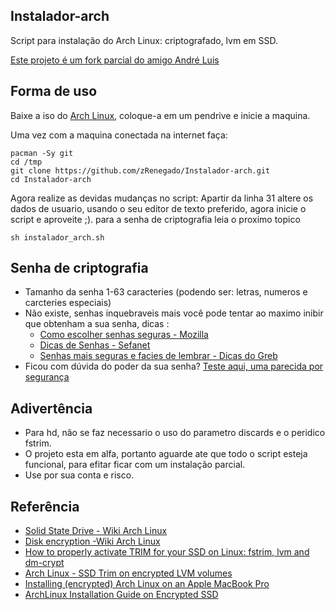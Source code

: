 ## Instalador-arch
Script para instalação do Arch Linux: criptografado, lvm em SSD.

[Este projeto é um fork parcial do amigo André Luis](https://github.com/andreluizs/dotfiles/blob/master/.scripts/arch/install.sh)

## Forma de uso

Baixe a iso do [Arch Linux](https://www.archlinux.org), coloque-a em um pendrive e inicie a maquina.

Uma vez com a maquina conectada na internet faça:

	pacman -Sy git
	cd /tmp
	git clone https://github.com/zRenegado/Instalador-arch.git
	cd Instalador-arch

Agora realize as devidas mudanças no script: Apartir da linha 31 altere os dados de usuario, usando o seu editor de texto preferido, agora inicie o script e aproveite ;). para a senha de criptografia leia o proximo topico

	sh instalador_arch.sh

## Senha de criptografia
- Tamanho da senha 1-63 caracteries (podendo ser: letras, numeros e carcteries especiais)
- Não existe, senhas inquebraveis mais você pode tentar ao maximo inibir que obtenham a sua senha, dicas :
	- [Como escolher senhas seguras - Mozilla](https://support.mozilla.org/pt-BR/kb/como-escolher-senhas-seguras)
	- [Dicas de Senhas - Sefanet](http://www.sefanet.pr.gov.br/sefanetv2/segSefanet/DicasSenhas.asp)
	- [Senhas mais seguras e facies de lembrar - Dicas do Greb](http://www.dicasdogreb.com.br/crie-senhas-mais-seguras-e-faceis-de-lembrar)
- Ficou com dúvida do poder da sua senha? [Teste aqui, uma parecida por segurança](https://howsecureismypassword.net)

## Adivertência

- Para hd, não se faz necessario o uso do parametro discards e o peridico fstrim.
- O projeto esta em alfa, portanto aguarde ate que todo o script esteja funcional, para efitar ficar com um instalação parcial.
- Use por sua conta e risco.

## Referência

- [Solid State Drive - Wiki Arch Linux](https://wiki.archlinux.org/index.php/Solid_State_Drive)
- [Disk encryption -Wiki Arch Linux](https://wiki.archlinux.org/index.php/Disk_encryption)
- [How to properly activate TRIM for your SSD on Linux: fstrim, lvm and dm-crypt](http://blog.neutrino.es/2013/howto-properly-activate-trim-for-your-ssd-on-linux-fstrim-lvm-and-dmcrypt)
- [Arch Linux - SSD Trim on encrypted LVM volumes](http://ggarcia.me/2016/10/11/arch-linux-ssd-trim.html)
- [Installing (encrypted) Arch Linux on an Apple MacBook Pro](https://0xadada.pub/2016/03/05/install-encrypted-arch-linux-on-apple-macbook-pro)
- [ArchLinux Installation Guide on Encrypted SSD](https://danynativel.com/2017/01/29/archlinux-installation-guide-on-encrypted-ssd-2017/)
